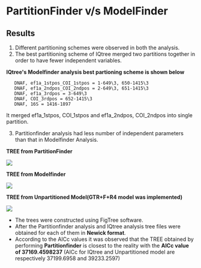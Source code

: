 # PartitionFinder v/s ModelFinder
  ## Results
  1. Different partitioning schemes were observed in both the analysis.
  2. The best partitioning scheme of IQtree merged two partitions together
         in order to have fewer independent variables.
         
  **IQtree's Modelfinder analysis best partioning scheme is shown below**
  
       DNAF, ef1a_1stpos_COI_1stpos = 1-649\3, 650-1415\3
       DNAF, ef1a_2ndpos_COI_2ndpos = 2-649\3, 651-1415\3
       DNAF, ef1a_3rdpos = 3-649\3
       DNAF, COI_3rdpos = 652-1415\3
       DNAF, 16S = 1416-1897

   It merged ef1a_1stpos, COI_1stpos and ef1a_2ndpos, COI_2ndpos into single partition.
   
   3. Partitionfinder analysis had less number of independent parameters than that in Modelfinder Analysis.
 
       
  **TREE from PartitionFinder**
      
![](https://user-images.githubusercontent.com/48491729/87254644-9104a180-c4a1-11ea-9b41-b163f94efe53.jpg)

  **TREE from Modelfinder**

![](https://user-images.githubusercontent.com/48491729/87333692-19934880-c55b-11ea-858e-6729a1f0d591.jpg)

  **TREE from Unpartitioned Model(GTR+F+R4 model was implemented)**

![](https://user-images.githubusercontent.com/48491729/87254761-8f87a900-c4a2-11ea-9f68-792918ef9cee.jpg)

  * The trees were constructed using FigTree software.
  * After the Partitionfinder analysis and IQtree analysis tree files were obtained for each of them in **Newick format**. 
  * According to the AICc values it was observed that the TREE obtained by performing **Partitionfinder** is closest to the reality with the
    **AICc value of 37169.4598237** (AICc for IQtree and Unpartitioned model are respectively  37199.6958 and 39233.2597)






   

